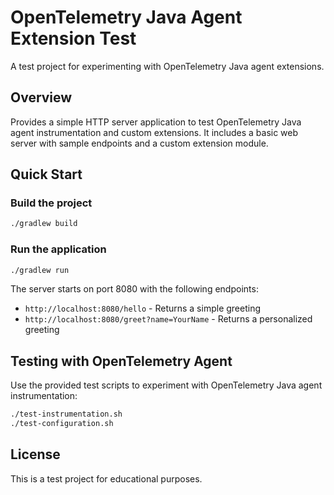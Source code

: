 # OpenTelemetry Java Agent Extension Test

A test project for experimenting with OpenTelemetry Java agent extensions.

## Overview

Provides a simple HTTP server application to test OpenTelemetry Java agent instrumentation
and custom extensions. It includes a basic web server with sample endpoints and a custom extension module.

## Quick Start

### Build the project

```bash
./gradlew build
```

### Run the application

```bash
./gradlew run
```

The server starts on port 8080 with the following endpoints:
- `http://localhost:8080/hello` - Returns a simple greeting
- `http://localhost:8080/greet?name=YourName` - Returns a personalized greeting

## Testing with OpenTelemetry Agent

Use the provided test scripts to experiment with OpenTelemetry Java agent instrumentation:

```bash
./test-instrumentation.sh
./test-configuration.sh
```

## License

This is a test project for educational purposes.
